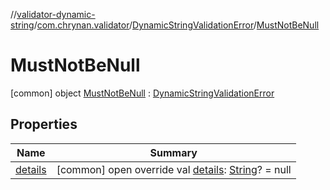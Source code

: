 //[validator-dynamic-string](../../../../index.md)/[com.chrynan.validator](../../index.md)/[DynamicStringValidationError](../index.md)/[MustNotBeNull](index.md)



# MustNotBeNull  
 [common] object [MustNotBeNull](index.md) : [DynamicStringValidationError](../index.md)   


## Properties  
  
|  Name |  Summary | 
|---|---|
| <a name="com.chrynan.validator/DynamicStringValidationError.MustNotBeNull/details/#/PointingToDeclaration/"></a>[details](index.md#%5Bcom.chrynan.validator%2FDynamicStringValidationError.MustNotBeNull%2Fdetails%2F%23%2FPointingToDeclaration%2F%5D%2FProperties%2F1584461913)| <a name="com.chrynan.validator/DynamicStringValidationError.MustNotBeNull/details/#/PointingToDeclaration/"></a> [common] open override val [details](index.md#%5Bcom.chrynan.validator%2FDynamicStringValidationError.MustNotBeNull%2Fdetails%2F%23%2FPointingToDeclaration%2F%5D%2FProperties%2F1584461913): [String](https://kotlinlang.org/api/latest/jvm/stdlib/kotlin/-string/index.html)? = null   <br>|

